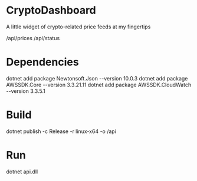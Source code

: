 # CryptoDashboard
 A little widget of crypto-related price feeds at my fingertips

/api/prices
/api/status


# Dependencies

dotnet add package Newtonsoft.Json --version 10.0.3
dotnet add package AWSSDK.Core --version 3.3.21.11
dotnet add package AWSSDK.CloudWatch --version 3.3.5.1


# Build

dotnet publish -c Release -r linux-x64 -o /api


# Run

dotnet api.dll
